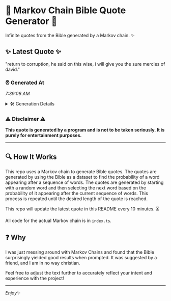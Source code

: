 # 📖 Markov Chain Bible Quote Generator 📖

Infinite quotes from the Bible generated by a Markov chain. ✨

## ✨ Latest Quote ✨
"return to corruption, he said on this wise, i will give you the sure mercies of david."

### ⏰ Generated At
*7:39:06 AM*

<details>
    <summary>🛠️ Generation Details</summary>
    <p>
        <strong>🌱 Seed:</strong> return<br>
        <strong>🔄 Iterations:</strong> 16<br>
        <strong>📜 Context History:</strong><br>[ return ]: to<br>[ return, to ]: corruption,<br>[ return, to, corruption, ]: he<br>[ return, to, corruption,, he ]: said<br>[ return, to, corruption,, he, said ]: on<br>[ return, to, corruption,, he, said, on ]: this<br>[ to, corruption,, he, said, on, this ]: wise,<br>[ corruption,, he, said, on, this, wise, ]: i<br>[ he, said, on, this, wise,, i ]: will<br>[ said, on, this, wise,, i, will ]: give<br>[ on, this, wise,, i, will, give ]: you<br>[ this, wise,, i, will, give, you ]: the<br>[ wise,, i, will, give, you, the ]: sure<br>[ i, will, give, you, the, sure ]: mercies<br>[ will, give, you, the, sure, mercies ]: of<br>[ give, you, the, sure, mercies, of ]: david.<br>
    </p>
</details>

### ⚠️ Disclaimer ⚠️
**This quote is generated by a program and is not to be taken seriously. It is purely for entertainment purposes.**

---

## 🔍 How It Works

This repo uses a Markov chain to generate Bible quotes. The quotes are generated by using the Bible as a dataset to find the probability of a word appearing after a sequence of words. The quotes are generated by starting with a random word and then selecting the next word based on the probability of it appearing after the current sequence of words. This process is repeated until the desired length of the quote is reached.

This repo will update the latest quote in this README every 10 minutes. ⏳

All code for the actual Markov chain is in `index.ts`.

## ❓ Why

I was just messing around with Markov Chains and found that the Bible surprisingly yielded good results when prompted. 
It was suggested by a friend, and I am in no way christian.

Feel free to adjust the text further to accurately reflect your intent and experience with the project!

---

*Enjoy*✨
